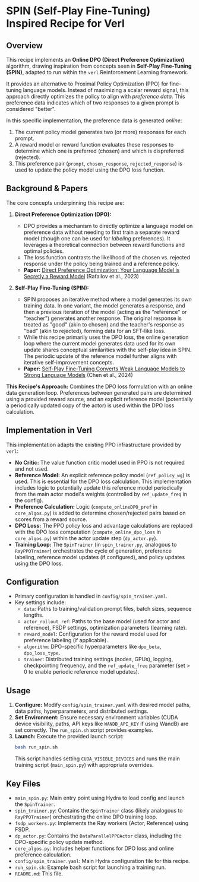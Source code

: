 # SPIN (Self-Play Fine-Tuning) Inspired Recipe for Verl

## Overview

This recipe implements an **Online DPO (Direct Preference Optimization)** algorithm, drawing inspiration from concepts seen in **Self-Play Fine-Tuning (SPIN)**, adapted to run within the `verl` Reinforcement Learning framework.

It provides an alternative to Proximal Policy Optimization (PPO) for fine-tuning language models. Instead of maximizing a scalar reward signal, this approach directly optimizes the policy to align with *preference data*. This preference data indicates which of two responses to a given prompt is considered "better".

In this specific implementation, the preference data is generated *online*:
1. The current policy model generates two (or more) responses for each prompt.
2. A reward model or reward function evaluates these responses to determine which one is preferred (chosen) and which is dispreferred (rejected).
3. This preference pair (`prompt`, `chosen_response`, `rejected_response`) is used to update the policy model using the DPO loss function.

## Background & Papers

The core concepts underpinning this recipe are:

1.  **Direct Preference Optimization (DPO):**
    * DPO provides a mechanism to directly optimize a language model on preference data without needing to first train a separate reward model (though one can be used for *labeling* preferences). It leverages a theoretical connection between reward functions and optimal policies.
    * The loss function contrasts the likelihood of the chosen vs. rejected response under the policy being trained and a reference policy.
    * **Paper:** [Direct Preference Optimization: Your Language Model is Secretly a Reward Model](https://arxiv.org/abs/2305.18290) (Rafailov et al., 2023)

2.  **Self-Play Fine-Tuning (SPIN):**
    * SPIN proposes an iterative method where a model generates its *own* training data. In one variant, the model generates a response, and then a previous iteration of the model (acting as the "reference" or "teacher") generates another response. The original response is treated as "good" (akin to chosen) and the teacher's response as "bad" (akin to rejected), forming data for an SFT-like loss.
    * While this recipe primarily uses the DPO loss, the online generation loop where the current model generates data used for its own update shares conceptual similarities with the self-play idea in SPIN. The periodic update of the reference model further aligns with iterative self-improvement concepts.
    * **Paper:** [Self-Play Fine-Tuning Converts Weak Language Models to Strong Language Models](https://arxiv.org/abs/2401.01335) (Chen et al., 2024)

**This Recipe's Approach:** Combines the DPO loss formulation with an online data generation loop. Preferences between generated pairs are determined using a provided reward source, and an explicit reference model (potentially a periodically updated copy of the actor) is used within the DPO loss calculation.

## Implementation in Verl

This implementation adapts the existing PPO infrastructure provided by `verl`:

* **No Critic:** The value function critic model used in PPO is not required and not used.
* **Reference Model:** An explicit reference policy model (`ref_policy_wg`) is used. This is essential for the DPO loss calculation. This implementation includes logic to potentially update this reference model periodically from the main actor model's weights (controlled by `ref_update_freq` in the config).
* **Preference Calculation:** Logic (`compute_onlineDPO_pref` in `core_algos.py`) is added to determine chosen/rejected pairs based on scores from a reward source.
* **DPO Loss:** The PPO policy loss and advantage calculations are replaced with the DPO loss computation (`compute_online_dpo_loss` in `core_algos.py`) within the actor update step (`dp_actor.py`).
* **Training Loop:** The `SpinTrainer` (in `spin_trainer.py`, analogous to `RayPPOTrainer`) orchestrates the cycle of generation, preference labeling, reference model updates (if configured), and policy updates using the DPO loss.

## Configuration

* Primary configuration is handled in `config/spin_trainer.yaml`.
* Key settings include:
    * `data`: Paths to training/validation prompt files, batch sizes, sequence lengths.
    * `actor_rollout_ref`: Paths to the base model (used for actor and reference), FSDP settings, optimization parameters (learning rate).
    * `reward_model`: Configuration for the reward model used for preference labeling (if applicable).
    * `algorithm`: DPO-specific hyperparameters like `dpo_beta`, `dpo_loss_type`.
    * `trainer`: Distributed training settings (nodes, GPUs), logging, checkpointing frequency, and the `ref_update_freq` parameter (set > 0 to enable periodic reference model updates).

## Usage

1.  **Configure:** Modify `config/spin_trainer.yaml` with desired model paths, data paths, hyperparameters, and distributed settings.
2.  **Set Environment:** Ensure necessary environment variables (CUDA device visibility, paths, API keys like `WANDB_API_KEY` if using WandB) are set correctly. The `run_spin.sh` script provides examples.
3.  **Launch:** Execute the provided launch script:
    ```bash
    bash run_spin.sh
    ```
    This script handles setting `CUDA_VISIBLE_DEVICES` and runs the main training script (`main_spin.py`) with appropriate overrides.

## Key Files

* `main_spin.py`: Main entry point using Hydra to load config and launch the `SpinTrainer`.
* `spin_trainer.py`: Contains the `SpinTrainer` class (likely analogous to `RayPPOTrainer`) orchestrating the online DPO training loop.
* `fsdp_workers.py`: Implements the Ray workers (Actor, Reference) using FSDP.
* `dp_actor.py`: Contains the `DataParallelPPOActor` class, including the DPO-specific policy update method.
* `core_algos.py`: Includes helper functions for DPO loss and online preference calculation.
* `config/spin_trainer.yaml`: Main Hydra configuration file for this recipe.
* `run_spin.sh`: Example bash script for launching a training run.
* `README.md`: This file.